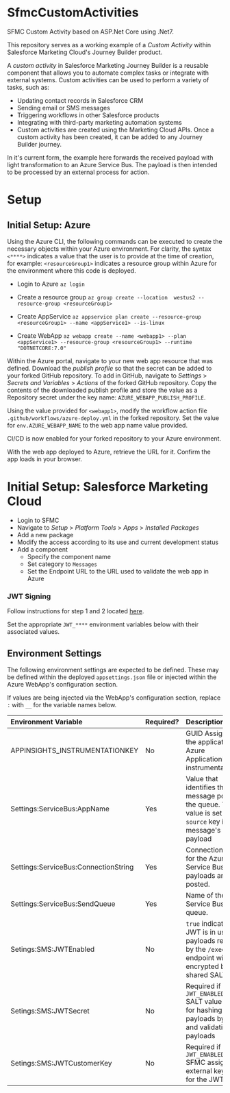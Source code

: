 # SfmcCustomActivities
SFMC Custom Activity based on ASP.Net Core using .Net7. 

This repository serves as a working example of a *Custom Activity* within Salesforce Marketing Cloud's Journey Builder product.

A *custom activity* in Salesforce Marketing Journey Builder is a reusable component that allows you to automate complex tasks or integrate with external systems. Custom activities can be used to perform a variety of tasks, such as:

* Updating contact records in Salesforce CRM
* Sending email or SMS messages
* Triggering workflows in other Salesforce products
* Integrating with third-party marketing automation systems
* Custom activities are created using the Marketing Cloud APIs. Once a custom activity has been created, it can be added to any Journey Builder journey.

In it's current form, the example here forwards the received payload with light transformation to an Azure Service Bus. The payload is then intended to be processed by an external process for action.

# Setup
## Initial Setup: Azure
Using the Azure CLI, the following commands can be executed to create the necessary objects within your Azure environment. For clarity, the syntax `<****>` indicates a value that the user is to provide at the time of creation, for example: `<resourceGroup1>` indicates a resource group within Azure for the environment where this code is deployed.

* Login to Azure
```az login```

* Create a resource group
```az group create --location  westus2 --resource-group <resourceGroup1>```

* Create AppService
```az appservice plan create --resource-group <resourceGroup1> --name <appService1> --is-linux```

* Create WebApp
```az webapp create --name <webapp1> --plan <appService1> --resource-group <resourceGroup1> --runtime "DOTNETCORE:7.0"```

Within the Azure portal, navigate to your new web app resource that was defined. Download the *publish profile* so that the secret can be added to your forked GitHub repository. To add in GitHub, navigate to *Settings* > *Secrets and Variables* > *Actions* of the forked GitHub repository. Copy the contents of the downloaded publish profile and store the value as a Repository secret under the key name: `AZURE_WEBAPP_PUBLISH_PROFILE`.

Using the value provided for `<webapp1>`, modify the workflow action file `.github/workflows/azure-deploy.yml` in the forked repository. Set the value for `env.AZURE_WEBAPP_NAME` to the web app name value provided.

CI/CD is now enabled for your forked repository to your Azure environment.

With the web app deployed to Azure, retrieve the URL for it. Confirm the app loads in your browser.

# Initial Setup: Salesforce Marketing Cloud
* Login to SFMC
* Navigate to *Setup* > *Platform Tools* > *Apps* > *Installed Packages*
* Add a new package
* Modify the access according to its use and current development status
* Add a component
  * Specify the component name
  * Set category to `Messages`
  * Set the Endpoint URL to the URL used to validate the web app in Azure

### JWT Signing
Follow instructions for step 1 and 2 located [here](https://zpugman.github.io/posts/securing-sfmc-with-jwt/).

Set the appropriate `JWT_****` environment variables below with their associated values.

## Environment Settings
The following environment settings are expected to be defined. These may be defined within the deployed `appsettings.json` file or injected within the Azure WebApp's configuration section.

If values are being injected via the WebApp's configuration section, replace `:` with `__` for the variable names below.

|Environment Variable |Required?  |Description   |
|:--------------------|:--------------------|:--------------------|
|APPINSIGHTS_INSTRUMENTATIONKEY|No|GUID Assigned to the application for Azure ApplicationInsights instrumentation.|
|Settings:ServiceBus:AppName|Yes|Value that identifies the message posted to the queue. This value is set to the `source` key in the message's payload|
|Settings:ServiceBus:ConnectionString|Yes|Connection string for the Azure Service Bus where payloads are posted.|
|Settings:ServiceBus:SendQueue|Yes|Name of the Azure Service Bus queue.|
|Setings:SMS:JWTEnabled|No|`true` indicates that JWT is in use and payloads received by the `/execute` endpoint will be encrypted by a shared SALT key|
|Setings:SMS:JWTSecret|No|Required if `JWT_ENABLED=true` <br>SALT value used for hashing payloads by SFMC and validating payloads|
|Setings:SMS:JWTCustomerKey|No|Required if `JWT_ENABLED=true` <br>SFMC assigned external key value for the JWT SALT|


